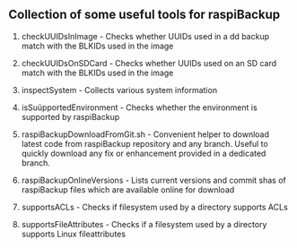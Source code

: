 ## Collection of some useful tools for raspiBackup

1. checkUUIDsInImage - Checks whether UUIDs used in a dd backup match with the BLKIDs used in the image

2. checkUUIDsOnSDCard - Checks whether UUIDs used on an SD card match with the BLKIDs used in the image

3. inspectSystem - Collects various system information

4. isSuüpportedEnvironment - Checks whether the environment is supported by raspiBackup

5. raspiBackupDownloadFromGit.sh - Convenient helper to download latest code from raspiBackup repository and  any branch. Useful to quickly download any fix or enhancement provided in a dedicated branch.

6. raspiBackupOnlineVersions - Lists current versions and commit shas of raspiBackup files which are available online for download

4. supportsACLs - Checks if filesystem used by a directory supports ACLs

5. supportsFileAttributes - Checks if a filesystem used by a directory supports Linux fileattributes
